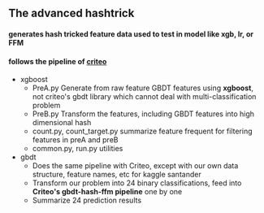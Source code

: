 ## The advanced hashtrick 
#### generates hash tricked feature data used to test in model like xgb, lr, or FFM
#### follows the pipeline of [criteo](https://github.com/guestwalk/kaggle-2014-criteo)
- xgboost 
	- PreA.py Generate from raw feature GBDT features using **xgboost**, not criteo's gbdt library which cannot deal with multi-classification problem
	- PreB.py Transform the features, including GBDT features into high dimensional hash
	- count.py, count_target.py summarize feature frequent for filtering features in preA and preB
	- common.py, run.py utilities
- gbdt
	- Does the same pipeline with Criteo, except with our own data structure, feature names, etc for kaggle santander
	- Transform our problem into 24 binary classifications, feed into **Criteo's gbdt-hash-ffm pipeline** one by one
	- Summarize 24 prediction results


